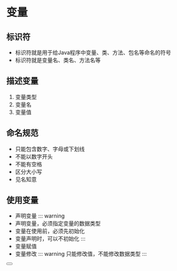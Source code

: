 # 变量

## 标识符
  - 标识符就是用于给Java程序中变量、类、方法、包名等命名的符号
  - 标识符就是变量名、类名、方法名等

## 描述变量
  1. 变量类型
  2. 变量名
  3. 变量值

## 命名规范
  - 只能包含数字、字母或下划线
  - 不能以数字开头
  - 不能有空格
  - 区分大小写
  - 见名知意

## 使用变量
  - 声明变量
  ::: warning
   - 声明变量，必须指定变量的数据类型
   - 变量在使用前，必须先初始化
   - 变量声明时，可以不初始化
  :::
  - 变量赋值
  - 变量修改
  ::: warning
  只能修改值，不能修改数据类型
  :::

 <Button/> 